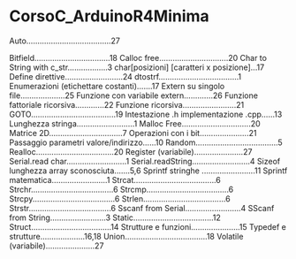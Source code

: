 # CorsoC_ArduinoR4Minima
Auto......................................27

Bitfield..................................18
Calloc free...............................20
Char to String with c_str..................3
char[posizioni] [caratteri x posizione]...17
Define direttive..........................24
dtostrf....................................1
Enumerazioni (etichettare costanti).......17
Extern su singolo file....................25
Funzione con variabile extern.............26
Funzione fattoriale ricorsiva.............22
Funzione ricorsiva........................21
GOTO......................................19
Intestazione .h implementazione .cpp......13
Lunghezza stringa..........................1
Malloc Free...............................20
Matrice 2D.................................7
Operazioni con i bit......................21
Passaggio parametri valore/indirizzo......10
Random.....................................5
Realloc...................................20
Register (variabile)......................27
Serial.read char...........................1
Serial.readString..........................4
Sizeof lunghezza array sconosciuta.......5,6
Sprintf stringhe  ........................11
Sprintf matematica.........................1
Strcat.....................................6
Strchr.....................................6
Strcmp.....................................6
Strcpy.....................................6
Strlen.....................................6
Strstr.....................................6
Sscanf from Serial.........................4
SScanf from String.........................3
Static....................................12
Struct....................................14
Strutture e funzioni......................15
Typedef e strutture....................16,18
Union.....................................18
Volatile (variabile)......................27
